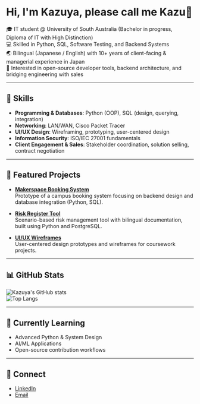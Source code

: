 # Hi, I'm Kazuya, please call me Kazu👋

🎓 IT student @ University of South Australia (Bachelor in progress, Diploma of IT with High Distinction)  
💻 Skilled in Python, SQL, Software Testing, and Backend Systems  
🌏 Bilingual (Japanese / English) with 10+ years of client-facing & managerial experience in Japan  
🚀 Interested in open-source developer tools, backend architecture, and bridging engineering with sales  

---

## 🔧 Skills
- **Programming & Databases**: Python (OOP), SQL (design, querying, integration)  
- **Networking**: LAN/WAN, Cisco Packet Tracer  
- **UI/UX Design**: Wireframing, prototyping, user-centered design  
- **Information Security**: ISO/IEC 27001 fundamentals  
- **Client Engagement & Sales**: Stakeholder coordination, solution selling, contract negotiation  

---

## 📂 Featured Projects
- [**Makerspace Booking System**](https://github.com/username/makerspace-booking-system)  
  Prototype of a campus booking system focusing on backend design and database integration (Python, SQL).  

- [**Risk Register Tool**](https://github.com/username/risk-register-tool)  
  Scenario-based risk management tool with bilingual documentation, built using Python and PostgreSQL.  

- [**UI/UX Wireframes**](https://github.com/username/uiux-wireframes)  
  User-centered design prototypes and wireframes for coursework projects.  

---

## 📊 GitHub Stats
![Kazuya's GitHub stats](https://github-readme-stats.vercel.app/api?username=YOUR_USERNAME&show_icons=true&theme=radical)  
![Top Langs](https://github-readme-stats.vercel.app/api/top-langs/?username=YOUR_USERNAME&layout=compact)  

---

## 🌱 Currently Learning
- Advanced Python & System Design  
- AI/ML Applications  
- Open-source contribution workflows  

---

## 🤝 Connect
- [LinkedIn](https://www.linkedin.com/in/kazuya-nakayama01111987)  
- [Email](mailto:kazuya111kazuya111@gmail.com)  
